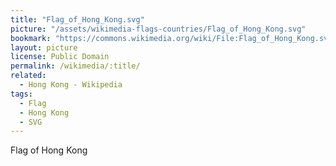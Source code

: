 ```yaml
---
title: "Flag_of_Hong_Kong.svg"
picture: "/assets/wikimedia-flags-countries/Flag_of_Hong_Kong.svg"
bookmark: "https://commons.wikimedia.org/wiki/File:Flag_of_Hong_Kong.svg"
layout: picture
license: Public Domain
permalink: /wikimedia/:title/
related:
  - Hong Kong - Wikipedia
tags:
  - Flag
  - Hong Kong
  - SVG
---
```

Flag of Hong Kong